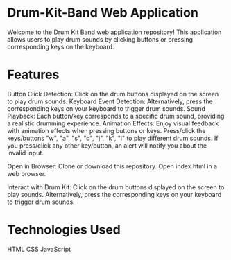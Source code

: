 # Drum-Kit-Band Web Application

Welcome to the Drum Kit Band web application repository! This application allows users to play drum sounds by clicking buttons or pressing corresponding keys on the keyboard.

# Features
Button Click Detection: Click on the drum buttons displayed on the screen to play drum sounds.
Keyboard Event Detection: Alternatively, press the corresponding keys on your keyboard to trigger drum sounds.
Sound Playback: Each button/key corresponds to a specific drum sound, providing a realistic drumming experience.
Animation Effects: Enjoy visual feedback with animation effects when pressing buttons or keys.
Press/click the keys/buttons "w", "a", "s", "d", "j", "k", "l" to play different drum sounds.
If you press/click any other key/button, an alert will notify you about the invalid input.

Open in Browser:
Clone or download this repository.
Open index.html in a web browser.

Interact with Drum Kit:
Click on the drum buttons displayed on the screen to play sounds.
Alternatively, press the corresponding keys on your keyboard to trigger drum sounds.

# Technologies Used
HTML
CSS
JavaScript
